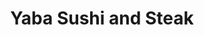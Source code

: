 ---
layout: place
title: "Yaba Sushi and Steak"
permalink: /illinois/roscoe/yaba-sushi-and-steak.html
stateAbbr: IL
stateName: Illinois
cityName: Roscoe
seo:
  name: "Yaba Sushi and Steak"
  type: Restaurant
  links: https://www.yabasushi.com/
description: "Yaba Sushi and Steak serves delicious sushi in Roscoe, Illinois. Try fresh Japanese dishes for a great dining experience. Available for takeout, delivery, lunch, and dinner."
place_id: ChIJVVVmJ_GjCIgRe5IG-03debA
photos:
  - name: >-
      places/ChIJVVVmJ_GjCIgRe5IG-03debA/photos/AeeoHcJ9wnqP8DgxUceQqPBaw7BR9-1lwiPnm2SK3424wTv6rYcTo75o1lD42dOtMtEzIKqj3Chw1CMqoeCq7h_aH8t74rx5tnqI0Tvhf_13ngbkBFVutdk1jfAlIYx6MO2EplUPqTjIfqPID3oYMrrjsDfngrVFE706sPAY8qMM9o_uPpMuCdYN2lhVoZBznfjA-TkaGr0o0EIcUiln__vjAx7NMb0qUyJfhq1jvPCIa5Xs2O9BJk4TABLSH__3tFrwpFFr4Gv4UzxL3w_sML4vGfqnCfqDRcIW1W4rNObCJdCdJe-S_eYzS7nFhgiT-iGut39z3AS2wRmuLxpcC7fHnQtXZSWoQA5iZJN9ljOV01A5sdxFN1EBrEctsR9iv-uk0-x2J-OjJded_MU4fSpESfXtBjKeGB_Uu_Y-DEIMi082Pg
    widthPx: 1920
    heightPx: 1080
    authorAttributions:
      - displayName: Ron Handley
        uri: https://maps.google.com/maps/contrib/102504303611024408800
        photoUri: >-
          https://lh3.googleusercontent.com/a-/ALV-UjW0hZIf4qcjE3XLHHdC6g9YN9nMegVdtJJZcIdUfjtgENyfwWV5Mg=s100-p-k-no-mo
    flagContentUri: >-
      https://www.google.com/local/imagery/report/?cb_client=maps_api_places.places_api&image_key=!1e10!2sCIHM0ogKEICAgICE0cXOIg&hl=en-US
    googleMapsUri: >-
      https://www.google.com/maps/place//data=!3m4!1e2!3m2!1sCIHM0ogKEICAgICE0cXOIg!2e10!4m2!3m1!1s0x8808a3f127665555:0xb079dd4dfb06927b
  - name: >-
      places/ChIJVVVmJ_GjCIgRe5IG-03debA/photos/AeeoHcJAwLwRXlbJH093fWeJqhTl1xGQ38KCuLSd_W4-ZsHhMZz_YakmBenBzWKq134sx4egr1Tpm9XQdJyRfdtLv3VB7ZWSL_vfd8UgDg8sALsi6UXbUHCEcE_LoRF5JQvt6HS4KLpeRI0LQTvuzlwl8zRWPEIxsaqjn1chtdlWKbHPvNWkthcnGCb300lbdIttslb4WuP1eDZ9Ekh38KP87Fq1WyweC1dIWq91h9J5wK2347-IcdnmRC6iaOk92k7IIHBf0kI3kN1XENWgIFa_zd7i75SIj9LM9izN_AxL4Xa4NNYQQxhL6DTXZc8frPtAwxm1maoRWGbA6I7UYD6Uj3VLRu4DVuRHsNIP9WpkIkcbeqBXgYHe6H_EaRHG7cAquNwNWhW_14l16kD4MKIatGFHLYjtj-ge-djxnRXR4ZRpcQ
    widthPx: 4800
    heightPx: 2700
    authorAttributions:
      - displayName: Steven Buchanan
        uri: https://maps.google.com/maps/contrib/102439462516436799402
        photoUri: >-
          https://lh3.googleusercontent.com/a-/ALV-UjXsEzK-eFyWxzhbCqSy7UWxOgN5ZALU29MGv3i6lAzoAIEQc21-Xw=s100-p-k-no-mo
    flagContentUri: >-
      https://www.google.com/local/imagery/report/?cb_client=maps_api_places.places_api&image_key=!1e10!2sCIHM0ogKEICAgICE-MjZXg&hl=en-US
    googleMapsUri: >-
      https://www.google.com/maps/place//data=!3m4!1e2!3m2!1sCIHM0ogKEICAgICE-MjZXg!2e10!4m2!3m1!1s0x8808a3f127665555:0xb079dd4dfb06927b
  - name: >-
      places/ChIJVVVmJ_GjCIgRe5IG-03debA/photos/AeeoHcKjoJYSXvvi-L_mxqF0zi3ek8raK9D0O0luxPctOY30Gdw1N-oNP9yIEjOd-Eil-8sFTsNFpVNAPGSM2uBpkbt5nlqpXjkgWPml3ZQvwdIZMxrc_3ZpI0qgleedR2T7k7EbhZvZ38agt1mqN0r0qGCV2cuajGbRYD0xcrMlaMla88WNCIS_9cHMqWjwbe26urDZFN_V5-OqVxo3ymW1n6_1sbgsSGah92YaehTHx35Rm061vOYMYc5ID8CgvlZUJmKwxHzDjnA5mcb79CTwqbybhqT86xmuvHMSp8qoZAkAqDmwajNl0WXJK_VvLNVcp9jMeVjuRokiQ31pSnTXD5jagqqg94ZZnATgO5sJQj64UOoCiyJOiWEa2rndfuuqqwiIeqRdl8DH7ZMdmHHyknMarOZEmPI6zM0bd6po_GzZfVSB
    widthPx: 4032
    heightPx: 3024
    authorAttributions:
      - displayName: Joshua Potts (HaphDamned)
        uri: https://maps.google.com/maps/contrib/104780843256921349797
        photoUri: >-
          https://lh3.googleusercontent.com/a-/ALV-UjUsvITfpeq3tRPcbI45CAgzENZ1GWx3fldVQSom3_-qaHTtglQ=s100-p-k-no-mo
    flagContentUri: >-
      https://www.google.com/local/imagery/report/?cb_client=maps_api_places.places_api&image_key=!1e10!2sCIHM0ogKEICAgID71evbsgE&hl=en-US
    googleMapsUri: >-
      https://www.google.com/maps/place//data=!3m4!1e2!3m2!1sCIHM0ogKEICAgID71evbsgE!2e10!4m2!3m1!1s0x8808a3f127665555:0xb079dd4dfb06927b
  - name: >-
      places/ChIJVVVmJ_GjCIgRe5IG-03debA/photos/AeeoHcJgaFyIHy49clVzQblsruZ_7YrKxt2qEFBgPaXx4iqDUcrPKPIkkoWorM2LGMy3fuaF97k9C3JCn65O9KBQpZDjIY47ol83TE3QM1B4DGNmP4QjB-gqhQfPgG6s8n3y-GzIUg9E2wveAd6FpsZZK-ewJF_MtBIiqFdN0uYaELR6LEC6WPVXVUinFOh1pnN3LY8fCkf6SqMpSQWlaetaleMTBcmxZOzTzuF8XEI31TRAYgVpudACPq1oypsJ_OSEUD0KaXxc4LqyDNiN2n2w0wGyrB8dbeoQWZGpXXqbmZ-aqAlKsiOzcwCHxBWNk4j0diEgj26QyJgLThbC-tUh3sMWsogsXuy1g-fKi1R6FYO5CLS7VGDFbcF6tzQ2KmDzgqxqDa6y8YHrWNJxcLvOlRGIJFqfD42UVT9UA64D9__v5w
    widthPx: 4032
    heightPx: 3024
    authorAttributions:
      - displayName: Karen Kendzierski
        uri: https://maps.google.com/maps/contrib/107651085859433883573
        photoUri: >-
          https://lh3.googleusercontent.com/a-/ALV-UjVYbWwjTYC1nK1Qh4CvdDLxBmppnLuvBIKUE3k2H3wpsieycYSX=s100-p-k-no-mo
    flagContentUri: >-
      https://www.google.com/local/imagery/report/?cb_client=maps_api_places.places_api&image_key=!1e10!2sCIHM0ogKEICAgIDf09u0Zw&hl=en-US
    googleMapsUri: >-
      https://www.google.com/maps/place//data=!3m4!1e2!3m2!1sCIHM0ogKEICAgIDf09u0Zw!2e10!4m2!3m1!1s0x8808a3f127665555:0xb079dd4dfb06927b
  - name: >-
      places/ChIJVVVmJ_GjCIgRe5IG-03debA/photos/AeeoHcLFHV1t_pU9YGGUfgFlA-75Vd8_DvXALtJpegyRjXvFYukbuNhm1m7KMImoymKTfpyLn7qVabE-NMK0ccQvX3tSffe4aXcfDsvEicwOl-uTKEKesLxeNXUUHSSFY9_zIMalF4MQXnh-4KcNtdOK-3FzsaSFv07xL9clzmSBi_pciglNqyaVr-jP4fTx9XohISm8sMFLXrDecozNUNl8qegHJWho9UKKaiuDNIazCBs2XBmXslnEMTGxSyTo4ALNkl11t8pOsiP0Do9-qNzJtrlL2WttfafBJ4SK9uAEmVyDF4AoZs_Jqw7JbkLkUVQnUagj_p05gdxT5ycdpARaQMt0yJ0W9dXqO1ixU5-FGwZ35cXCR4VprsOxzWBXgzCbQkrGkjWypWwOmQp9q8NBAMpoD2SYilZF28Pdb5FY39xo6hGY
    widthPx: 4000
    heightPx: 3000
    authorAttributions:
      - displayName: Jory Fish
        uri: https://maps.google.com/maps/contrib/116881763340839299822
        photoUri: >-
          https://lh3.googleusercontent.com/a-/ALV-UjXYopiwqa9dpLI0PI_xNmNUalowCBRr0NouFGzYfi0Q0GG88hrZ5w=s100-p-k-no-mo
    flagContentUri: >-
      https://www.google.com/local/imagery/report/?cb_client=maps_api_places.places_api&image_key=!1e10!2sCIHM0ogKEICAgIDP3J7G1QE&hl=en-US
    googleMapsUri: >-
      https://www.google.com/maps/place//data=!3m4!1e2!3m2!1sCIHM0ogKEICAgIDP3J7G1QE!2e10!4m2!3m1!1s0x8808a3f127665555:0xb079dd4dfb06927b
  - name: >-
      places/ChIJVVVmJ_GjCIgRe5IG-03debA/photos/AeeoHcJwEvAe2tda_qcMCJqvCqP_sToGZyDZZQWcypr6uWC4XjGSrzQssmihXyw-NOIQC9wCJlFgZFDfl0WFpgyVqQ_6pwsMUYHiqqFPx7yWllblzu0n3KGNJXSgrjRvsZzanwKmAwpA0dimOHIv1qlKzLwFYi5G24PWj0zt0hZHNM38PiYFWj71yoO35DTXdxro9sIG-EUSZsNhyA4vcc1BbAn8_rxlZEjorj-Vnqun5EgfGfji6brtx8qxZh7q2WcjNLNX8auuHHBlC8MIQtxajV4Bfa9XFHRGobgQCW-xYapTLZ5L6MPwV1MQ29w46R2RToujQGlIi4arFHnqgZ0RQPxHnyKyFOET1Jx2bJIESHzNc3euSJLSrEsjBDfp1x5x0g57ncfD1TX-QemMHfYqufgm5LVuQtrrFu-inEXdjFyywjRS
    widthPx: 4032
    heightPx: 3024
    authorAttributions:
      - displayName: Jennifer Harrison
        uri: https://maps.google.com/maps/contrib/115498948550902960381
        photoUri: >-
          https://lh3.googleusercontent.com/a/ACg8ocIC83Z3E3jCq4syk7PlVge-8SyPfUCOpWMra7HTMlDRSh70fw=s100-p-k-no-mo
    flagContentUri: >-
      https://www.google.com/local/imagery/report/?cb_client=maps_api_places.places_api&image_key=!1e10!2sCIHM0ogKEICAgICLoe3JwwE&hl=en-US
    googleMapsUri: >-
      https://www.google.com/maps/place//data=!3m4!1e2!3m2!1sCIHM0ogKEICAgICLoe3JwwE!2e10!4m2!3m1!1s0x8808a3f127665555:0xb079dd4dfb06927b
  - name: >-
      places/ChIJVVVmJ_GjCIgRe5IG-03debA/photos/AeeoHcJ-c8uJ6edyJeZZh0eyNojYRYL8KXAmbnl8sE0mSDuWsELTfOrOnwzlFgjhxQBloDoyMIU7-CQNNxROXGN3vKwUBhwJpk9RmVrcjKKCorpJMUSNtopVilnPpW6oIXWEbwxjzD8MFedbyiK27OVoM3VHIGYErApNanq6osSWVMcJe6GlbEQE84pLI4GRywf7odNUv3X0N5lpxrcFs8_fHOJ2KbNSp-wtR5z0-VgKjevICLGyAicm3SyZg0ifZbpDQCBCBHRMpyPP4_01YZWTbVilcprN-qWarmAmWwwyzqm0KTOkG9Qrr_7d1APpS_TpROz407IIyi1Ku0eYylqWtz6WjoBDAhc_2mnpGyImsoSQYqeMYkDfAEDS_IXM28PonkGi7PJeq2ZMD4LzBopZEpJcAwkgnxBuzq-7qKBQ0vhdfQ
    widthPx: 4624
    heightPx: 3468
    authorAttributions:
      - displayName: Dag Wood
        uri: https://maps.google.com/maps/contrib/113026222454622092235
        photoUri: >-
          https://lh3.googleusercontent.com/a/ACg8ocK9pjRLbUcH5PWCznqjDXxd90qo3Qx0qbgsNSBHsQsEk3kJPw=s100-p-k-no-mo
    flagContentUri: >-
      https://www.google.com/local/imagery/report/?cb_client=maps_api_places.places_api&image_key=!1e10!2sCIHM0ogKEICAgIDW0rXZSA&hl=en-US
    googleMapsUri: >-
      https://www.google.com/maps/place//data=!3m4!1e2!3m2!1sCIHM0ogKEICAgIDW0rXZSA!2e10!4m2!3m1!1s0x8808a3f127665555:0xb079dd4dfb06927b
  - name: >-
      places/ChIJVVVmJ_GjCIgRe5IG-03debA/photos/AeeoHcKQNW3UKlj4FLNKjZyDVVYW2Yru4RlZD5IeB3HDJ12i3B8RcoMgaubVOCxRhjCgw6DT-GMykVG_YJrTplK-7MHY19cyOtyZO9emBTL5_Tn3E-Q_Y2nqb_8steHyhZTrjSPYin_JEBW1x4j-VlRC1CbRyNGyioY9pQ7tA57mvnLOmD_Hn7zUhfNJi8AdU8LyL5flBOSQVlc7xs9L8AnWKwZyAb1Fj1YiTq4BwD3K0dcgdfAmEV4Uy5HzjrBdg8XGbP6cQtLEvFX1ygJYEOS7aJTysHyhcC6oc4qMom6sAYJ0N96toriYdVIMgGX1NF3qG2Wop9MmDs85z8mueD2PeVHRn6loeKebIg9Oq2XIRMNrEDhV9A01Og9eou4Qle6S6RuiPTDqQHOrZr-3djiymlM9qo98lT7APKYLJC1lds5eAQ
    widthPx: 3024
    heightPx: 4032
    authorAttributions:
      - displayName: Karen Guizar
        uri: https://maps.google.com/maps/contrib/115378818385734369511
        photoUri: >-
          https://lh3.googleusercontent.com/a/ACg8ocLoupu4NJMn12hkThCzY9r5CsvbKa4s0c8lqa_3eH-wcgbgCQ=s100-p-k-no-mo
    flagContentUri: >-
      https://www.google.com/local/imagery/report/?cb_client=maps_api_places.places_api&image_key=!1e10!2sCIHM0ogKEICAgIC3wfjMew&hl=en-US
    googleMapsUri: >-
      https://www.google.com/maps/place//data=!3m4!1e2!3m2!1sCIHM0ogKEICAgIC3wfjMew!2e10!4m2!3m1!1s0x8808a3f127665555:0xb079dd4dfb06927b
  - name: >-
      places/ChIJVVVmJ_GjCIgRe5IG-03debA/photos/AeeoHcKwhiXHGHSfkmHTm-RuUA_Sn6XXSKIOJ54Pu8SYT--jgpmNczkQEEM8ziNQ5oAMfUPiVeXVSJebFNzEh5ziM7DaoC4zB4F9DO9_h9ZuPbbvAlT95-M-2ju-kAdWqa-qOjEnf6ZtzMFuiQvOkX7SqRsHzjmRSHc1VJ2ZBbSud_jUucI0Ri6WjUSM9rX2wiStKlvBufpe-grhktx0nRbEJTh8MpnZN7zHui8VWvdTFkqe_eEkcfIZLRRfznUkJzE0vcCJct06YFIdJCGUrtCxaDiTCpInODDOxS_69_b7d9u3m_5arHvVSyuQpH4yap_pyEZaJKu5Q3RHiAngakytuxNxFl5infZbl8vQIeW2Ioe9Fjs5fBX8D7FJ7to4UrPfU_j7BY7hyG_0XV3yan7n0yj1UVbEmOq7Fs1WTT5Z94OH6Og
    widthPx: 4000
    heightPx: 3000
    authorAttributions:
      - displayName: Jory Fish
        uri: https://maps.google.com/maps/contrib/116881763340839299822
        photoUri: >-
          https://lh3.googleusercontent.com/a-/ALV-UjXYopiwqa9dpLI0PI_xNmNUalowCBRr0NouFGzYfi0Q0GG88hrZ5w=s100-p-k-no-mo
    flagContentUri: >-
      https://www.google.com/local/imagery/report/?cb_client=maps_api_places.places_api&image_key=!1e10!2sCIHM0ogKEICAgIDP3J7GlQE&hl=en-US
    googleMapsUri: >-
      https://www.google.com/maps/place//data=!3m4!1e2!3m2!1sCIHM0ogKEICAgIDP3J7GlQE!2e10!4m2!3m1!1s0x8808a3f127665555:0xb079dd4dfb06927b
  - name: >-
      places/ChIJVVVmJ_GjCIgRe5IG-03debA/photos/AeeoHcJGiij8OuHtZHy01Qawz9MV1exHPAaSupBdRRuywPob69wiYH_TBG93AtdBADSVYFzu-6PcC4dgIKhB6b1-5_lWoKkx2CH6jUz0kCvrwKTn6E_7G1L3gk5Vd2xeOvCO9NJUsZcjNa6zQhecr_qnK05RQxXPWXG6TeoJtFs0NSvwKvBy4u6m3-vRLKogV8NSNo6b868aymk6o29k5cTO_QQGCSjuHb89f0qXoirRJBg_MBDyAz0sMdxGaXZo7LRB5De4sO-efWjEwhPv4YjvAS3HxrccMWYf6xElWIlSKryS7B-uCAe8fyQggqv_WkRKa3svbf4E_WbooXTapbhIt3InIbv9KdsZ8ybxTeEuNJUaMRR8uaGHzTieQVG6vp_dhGD1oLVTprYy2GLUewQXRy5u3ZtjEhcTx60-MQvGL7hJaZ6g
    widthPx: 4624
    heightPx: 3468
    authorAttributions:
      - displayName: Dag Wood
        uri: https://maps.google.com/maps/contrib/113026222454622092235
        photoUri: >-
          https://lh3.googleusercontent.com/a/ACg8ocK9pjRLbUcH5PWCznqjDXxd90qo3Qx0qbgsNSBHsQsEk3kJPw=s100-p-k-no-mo
    flagContentUri: >-
      https://www.google.com/local/imagery/report/?cb_client=maps_api_places.places_api&image_key=!1e10!2sCIHM0ogKEICAgIDW0rXZyAE&hl=en-US
    googleMapsUri: >-
      https://www.google.com/maps/place//data=!3m4!1e2!3m2!1sCIHM0ogKEICAgIDW0rXZyAE!2e10!4m2!3m1!1s0x8808a3f127665555:0xb079dd4dfb06927b
address: 4817 E Rockton Rd, Roscoe, IL 61073, USA
street: 4817 E Rockton Rd
city: Roscoe
state: IL
zip: '61073'
country: USA
neighborhood: null
latitude: '42.455941'
longitude: '-89.023331'
accessibility_options:
  wheelchairAccessibleParking: true
  wheelchairAccessibleEntrance: true
  wheelchairAccessibleRestroom: true
  wheelchairAccessibleSeating: true
business_status: OPERATIONAL
name: Yaba Sushi and Steak
google_maps_links:
  directionsUri: >-
    https://www.google.com/maps/dir//''/data=!4m7!4m6!1m1!4e2!1m2!1m1!1s0x8808a3f127665555:0xb079dd4dfb06927b!3e0
  placeUri: https://maps.google.com/?cid=12716438349851038331
  writeAReviewUri: >-
    https://www.google.com/maps/place//data=!4m3!3m2!1s0x8808a3f127665555:0xb079dd4dfb06927b!12e1
  reviewsUri: >-
    https://www.google.com/maps/place//data=!4m4!3m3!1s0x8808a3f127665555:0xb079dd4dfb06927b!9m1!1b1
  photosUri: >-
    https://www.google.com/maps/place//data=!4m3!3m2!1s0x8808a3f127665555:0xb079dd4dfb06927b!10e5
primary_type: Japanese Restaurant
opening_hours:
  regular: null
  current: null
secondary_opening_hours:
  regular:
    weekdayDescriptions: null
    type: null
  current:
    weekdayDescriptions: null
    type: null
phone: (779) 475-5088
price_level: PRICE_LEVEL_MODERATE
price_range: $10 &ndash; $20
rating: '4.6'
rating_count: 511
website: https://www.yabasushi.com/
reviews:
  - name: >-
      places/ChIJVVVmJ_GjCIgRe5IG-03debA/reviews/ChZDSUhNMG9nS0VJQ0FnSURQM0o3R1pREAE
    relativePublishTimeDescription: 4 months ago
    rating: 5
    text:
      text: >-
        Great food with decent portions and great service every time we come
        here. The food usually comes out very fast.

        Their tables are beautiful too btw.
      languageCode: en
    originalText:
      text: >-
        Great food with decent portions and great service every time we come
        here. The food usually comes out very fast.

        Their tables are beautiful too btw.
      languageCode: en
    authorAttribution:
      displayName: Jory Fish
      uri: https://www.google.com/maps/contrib/116881763340839299822/reviews
      photoUri: >-
        https://lh3.googleusercontent.com/a-/ALV-UjXYopiwqa9dpLI0PI_xNmNUalowCBRr0NouFGzYfi0Q0GG88hrZ5w=s128-c0x00000000-cc-rp-mo-ba4
    publishTime: '2024-11-30T02:46:51.621022Z'
    flagContentUri: >-
      https://www.google.com/local/review/rap/report?postId=ChZDSUhNMG9nS0VJQ0FnSURQM0o3R1pREAE&d=17924085&t=1
    googleMapsUri: >-
      https://www.google.com/maps/reviews/data=!4m6!14m5!1m4!2m3!1sChZDSUhNMG9nS0VJQ0FnSURQM0o3R1pREAE!2m1!1s0x8808a3f127665555:0xb079dd4dfb06927b
  - name: >-
      places/ChIJVVVmJ_GjCIgRe5IG-03debA/reviews/ChZDSUhNMG9nS0VJQ0FnSUMzd2JqX05REAE
    relativePublishTimeDescription: 5 months ago
    rating: 5
    text:
      text: >-
        My brother and I decided to give this place a try after seeing all the
        reviews and man were we BLOWN AWAY. It seems a little rough on the
        outside but the inside is absolutely breathtaking!!! Once we entered, we
        were immediately seated and given a menu to look. With it being our
        first time we took a decent amount of time looking at the menu however
        they were very patient and continued to check on us. Once ordering
        within minutes we got our food and it was BEYOND DELICIOUS. We got the
        fried calamari for an appetizer, and then we both got a bento box with
        different rolls. Afterwards we got dessert and he got the fried banana
        and I got mochi. We also got these sodas and they were SO GOOD we took
        some to go. Would 100/10 recommend and I’m 1000% going back!!!
      languageCode: en
    originalText:
      text: >-
        My brother and I decided to give this place a try after seeing all the
        reviews and man were we BLOWN AWAY. It seems a little rough on the
        outside but the inside is absolutely breathtaking!!! Once we entered, we
        were immediately seated and given a menu to look. With it being our
        first time we took a decent amount of time looking at the menu however
        they were very patient and continued to check on us. Once ordering
        within minutes we got our food and it was BEYOND DELICIOUS. We got the
        fried calamari for an appetizer, and then we both got a bento box with
        different rolls. Afterwards we got dessert and he got the fried banana
        and I got mochi. We also got these sodas and they were SO GOOD we took
        some to go. Would 100/10 recommend and I’m 1000% going back!!!
      languageCode: en
    authorAttribution:
      displayName: Karen Guizar
      uri: https://www.google.com/maps/contrib/115378818385734369511/reviews
      photoUri: >-
        https://lh3.googleusercontent.com/a/ACg8ocLoupu4NJMn12hkThCzY9r5CsvbKa4s0c8lqa_3eH-wcgbgCQ=s128-c0x00000000-cc-rp-mo
    publishTime: '2024-11-06T05:47:32.639355Z'
    flagContentUri: >-
      https://www.google.com/local/review/rap/report?postId=ChZDSUhNMG9nS0VJQ0FnSUMzd2JqX05REAE&d=17924085&t=1
    googleMapsUri: >-
      https://www.google.com/maps/reviews/data=!4m6!14m5!1m4!2m3!1sChZDSUhNMG9nS0VJQ0FnSUMzd2JqX05REAE!2m1!1s0x8808a3f127665555:0xb079dd4dfb06927b
  - name: >-
      places/ChIJVVVmJ_GjCIgRe5IG-03debA/reviews/ChdDSUhNMG9nS0VJQ0FnTUNncTRYQV9BRRAB
    relativePublishTimeDescription: a month ago
    rating: 5
    text:
      text: >-
        Small, intimate setting. Love the fabulous poured acrylic tables - great
        conversation piece! Huge serving of food. Best crab Rangoon I've ever
        had. Definitely recommend dining here.
      languageCode: en
    originalText:
      text: >-
        Small, intimate setting. Love the fabulous poured acrylic tables - great
        conversation piece! Huge serving of food. Best crab Rangoon I've ever
        had. Definitely recommend dining here.
      languageCode: en
    authorAttribution:
      displayName: Lora Conrad
      uri: https://www.google.com/maps/contrib/117634507824426399300/reviews
      photoUri: >-
        https://lh3.googleusercontent.com/a-/ALV-UjVzCaJ0tiWnNTUF_20QJGiAEI_UWjMSUWxZoO1nZRSED5h4Upsxog=s128-c0x00000000-cc-rp-mo-ba4
    publishTime: '2025-02-20T22:52:03.161140Z'
    flagContentUri: >-
      https://www.google.com/local/review/rap/report?postId=ChdDSUhNMG9nS0VJQ0FnTUNncTRYQV9BRRAB&d=17924085&t=1
    googleMapsUri: >-
      https://www.google.com/maps/reviews/data=!4m6!14m5!1m4!2m3!1sChdDSUhNMG9nS0VJQ0FnTUNncTRYQV9BRRAB!2m1!1s0x8808a3f127665555:0xb079dd4dfb06927b
  - name: >-
      places/ChIJVVVmJ_GjCIgRe5IG-03debA/reviews/ChZDSUhNMG9nS0VJQ0FnTUNJb3VLU0pnEAE
    relativePublishTimeDescription: a week ago
    rating: 5
    text:
      text: >-
        I went for lunch yesterday afternoon with my partner. I was impressed
        with the food and service. The portions are quite generous, the fish was
        of good quality. The people are friendly and attentive. I get the
        impression that you would never be looking around for your waiter here.
        Noteworthy are their clear resin tables which are all unique and display
        beach scenes. A fun touch for a nice restaurant. Will be back for more.
      languageCode: en
    originalText:
      text: >-
        I went for lunch yesterday afternoon with my partner. I was impressed
        with the food and service. The portions are quite generous, the fish was
        of good quality. The people are friendly and attentive. I get the
        impression that you would never be looking around for your waiter here.
        Noteworthy are their clear resin tables which are all unique and display
        beach scenes. A fun touch for a nice restaurant. Will be back for more.
      languageCode: en
    authorAttribution:
      displayName: Johanna Jones
      uri: https://www.google.com/maps/contrib/113295550378810706859/reviews
      photoUri: >-
        https://lh3.googleusercontent.com/a/ACg8ocJAYn9vq2sp3aIDF3A0GdX2eK5SWX4qPBFP9o2y3OVjKt62Yw=s128-c0x00000000-cc-rp-mo-ba3
    publishTime: '2025-03-31T14:03:22.921052Z'
    flagContentUri: >-
      https://www.google.com/local/review/rap/report?postId=ChZDSUhNMG9nS0VJQ0FnTUNJb3VLU0pnEAE&d=17924085&t=1
    googleMapsUri: >-
      https://www.google.com/maps/reviews/data=!4m6!14m5!1m4!2m3!1sChZDSUhNMG9nS0VJQ0FnTUNJb3VLU0pnEAE!2m1!1s0x8808a3f127665555:0xb079dd4dfb06927b
  - name: >-
      places/ChIJVVVmJ_GjCIgRe5IG-03debA/reviews/ChdDSUhNMG9nS0VJQ0FnSURyeFB5NHZnRRAB
    relativePublishTimeDescription: 9 months ago
    rating: 5
    text:
      text: >-
        Chill atmosphere. I absolutely LOVE their tables! Good food and huge
        portions. The service was really really good, which is appreciated, even
        more than the quality of the food. We’ll definitely be back! We are are
        very happy!
      languageCode: en
    originalText:
      text: >-
        Chill atmosphere. I absolutely LOVE their tables! Good food and huge
        portions. The service was really really good, which is appreciated, even
        more than the quality of the food. We’ll definitely be back! We are are
        very happy!
      languageCode: en
    authorAttribution:
      displayName: Lady Jaye
      uri: https://www.google.com/maps/contrib/101846734346752406311/reviews
      photoUri: >-
        https://lh3.googleusercontent.com/a-/ALV-UjXA62q25R-VbWquXhjfkDmYTp5N6n4GOffoRXYmz-MJPB7NksatFw=s128-c0x00000000-cc-rp-mo-ba5
    publishTime: '2024-07-14T23:12:45.451314Z'
    flagContentUri: >-
      https://www.google.com/local/review/rap/report?postId=ChdDSUhNMG9nS0VJQ0FnSURyeFB5NHZnRRAB&d=17924085&t=1
    googleMapsUri: >-
      https://www.google.com/maps/reviews/data=!4m6!14m5!1m4!2m3!1sChdDSUhNMG9nS0VJQ0FnSURyeFB5NHZnRRAB!2m1!1s0x8808a3f127665555:0xb079dd4dfb06927b
parking_options:
  freeParkingLot: true
  freeStreetParking: true
  valetParking: false
payment_options:
  acceptsCreditCards: true
  acceptsDebitCards: true
  acceptsCashOnly: false
  acceptsNfc: true
allow_dogs: null
curbside_pickup: false
delivery: true
dine_in: true
good_for_children: true
good_for_groups: true
good_for_sports: false
live_music: false
menu_for_children: null
outdoor_seating: false
reservable: true
restroom: true
serves_beer: true
serves_breakfast: false
serves_brunch: false
serves_cocktails: true
serves_coffee: null
serves_dinner: true
serves_dessert: true
serves_lunch: true
serves_vegetarian_food: true
serves_wine: true
takeout: true
summary: null

---